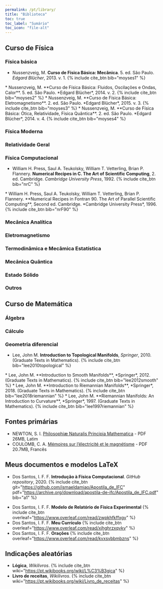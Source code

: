 ```yaml
---
permalink: /pt/library/
title: "Biblioteca"
toc: true
toc_label: "Sumário"
toc_icon: "file-alt"
---
```


## Curso de Física

### Física básica

* Nussenzveig, M. **Curso de Física Básica: Mecânica**. 5. ed. São Paulo. *Edgard Blücher*, 2013.
v. 1.
{% include cite_btn
   bib="moyses1"
%}
<div id="moyses1" style="display: none;">
{% highlight latex %}
@book{moyses1,
Title     = "Curso de F\'isica B\'asica: Mec\^anica",
Author    = "Herch Moys\'es Nussenzveig",
Address   = "S\~ao Paulo",
Publisher = "Edgard Bl\"ucher",
volume    = "1",
Edition   = "5",
Year      = "2013",
isbn      = "852120745X",
}
{% endhighlight %}
</div>
* Nussenzveig, M. **Curso de Física Básica: Fluidos, Oscilações e Ondas, Calor**. 5. ed. São Paulo. *Edgard Blücher*, 2014.
v. 2.
{% include cite_btn
   bib="moyses2"
%}
<div id="moyses2" style="display: none;">
{% highlight latex %}
@book{moyses2,
Title     = "Curso de F\'isica B\'asica: Fluidos, Oscila\c{c}\~oes e Ondas, Calor",
Author    = "Herch Moys\'es Nussenzveig",
Address   = "S\~ao Paulo",
Publisher = "Edgard Bl\"ucher",
volume    = "2",
Edition   = "5",
Year      = "2014",
isbn      = "8521207476",
}
{% endhighlight %}
</div>
* Nussenzveig, M. **Curso de Física Básica: Eletromagnetismo**. 2. ed. São Paulo. *Edgard Blücher*, 2015.
v. 3.
{% include cite_btn
   bib="moyses3"
%}
<div id="moyses3" style="display: none;">
{% highlight latex %}
@book{moyses3,
Title     = "Curso de F\'isica B\'asica: Eletromagnetismo",
Author    = "Herch Moys\'es Nussenzveig",
Address   = "S\~ao Paulo",
Publisher = "Edgard Bl\"ucher",
volume    = "3",
Edition   = "2",
Year      = "2015",
isbn      = "8521208014",
}
{% endhighlight %}
</div>
* Nussenzveig, M. **Curso de Física Básica: Ótica, Relatividade, Física Quântica**. 2. ed. São Paulo. *Edgard Blücher*, 2014.
v. 4.
{% include cite_btn
   bib="moyses4"
%}
<div id="moyses4" style="display: none;">
{% highlight latex %}
@book{moyses4,
Title     = "Curso de F\'isica B\'asica: \'Otica, Relatividade, F\'isica Qu\^antica",
Author    = "Herch Moys\'es Nussenzveig",
Address   = "S\~ao Paulo",
Publisher = "Edgard Bl\"ucher",
volume    = "4",
Edition   = "2",
Year      = "2014",
isbn      = "8521208030",
}
{% endhighlight %}
</div>

### Física Moderna

### Relatividade Geral

### Física Computacional

* William H. Press, Saul A. Teukolsky, William T. Vetterling, Brian P. Flannery. **Numerical Recipes in C. The Art of Scientific Computing**, 2. ed. Cambridge. *Cambridge University Press*, 1992.
{% include cite_btn
   bib="nrC"
%}
<div id="nrC" style="display: none;">
{% highlight latex %}
@Book{nrC,
  Title     = "Numerical Recipes in C. The Art of Scientific Computing",
  Author    = "William H. Press and Saul A. Teukolsky and William T. Vetterling and Brian P. Flannery",
  Address   = "Cambridge, USA",
  Publisher = "Cambridge University Press",
  Year      = "1992",
  Edition   = "2",
  isbn      = "0-521-35465-X",
}
{% endhighlight %}
</div>
* William H. Press, Saul A. Teukolsky, William T. Vetterling, Brian P. Flannery. **Numerical Recipes in Fontran 90. The Art of Parallel Scientific Computing**, Second ed. Cambridge. *Cambridge University Press*, 1996.
{% include cite_btn
   bib="nrF90"
%}
<div id="nrF90" style="display: none;">
{% highlight latex %}
@Book{nrF90,
  Title     = "Numerical Recipes in Fortan 90. The Art of Parallel Scientific Computing",
  Author    = "William H. Press and Saul A. Teukolsky and William T. Vetterling and Brian P. Flannery",
  Address   = "Cambridge, USA",
  Publisher = "Cambridge University Press",
  Year      = "1996",
  Edition   = "2",
  isbn      = "0-521-57439-0",
}
{% endhighlight %}
</div>

### Mecânica Analítica

### Eletromagnetismo

### Termodinâmica e Mecâmica Estatística

### Mecânica Quântica

### Estado Sólido

### Outros




## Curso de Matemática

### Álgebra

### Cálculo

### Geometria diferencial

* Lee, John M. **Introduction to Topological Manifolds**, *Springer*, 2010. (Graduate Texts in Mathematics).
{% include cite_btn
   bib="lee2010topological"
%}
<div id="lee2010topological" style="display: none;">
{% highlight latex %}
@book{lee2010topological,
  title     = "Introduction to Topological Manifolds",
  author    = "John M. Lee",
  publisher = "Springer",
  edition   = "2",
  isbn      = "9781441979407",
  doi       = "10.1007/978-1-4419-7940-7",
  series    = "Graduate Texts in Mathematics",
  url       = "https://link.springer.com/book/10.1007/978-1-4419-7940-7",
  year      = "2010",
}
{% endhighlight %}
</div>
* Lee, John M. **Introduction to Smooth Manifolds**, *Springer*, 2012. (Graduate Texts in Mathematics).
{% include cite_btn
   bib="lee2012smooth"
%}
<div id="lee2012smooth" style="display: none;">
{% highlight latex %}
@book{lee2012smooth,
  title     = "Introduction to Smooth Manifolds",
  author    = "John M. Lee",
  publisher = "Springer",
  edition   = "2",
  isbn      = "9781441999825",
  doi       = "10.1007/978-1-4419-9982-5",
  series    = "Graduate Texts in Mathematics",
  url       = "https://link.springer.com/book/10.1007/978-1-4419-9982-5",
  year      = "2012",
}
{% endhighlight %}
</div>
* Lee, John M. **Introduction to Riemannian Manifolds**, *Springer*, 2018. (Graduate Texts in Mathematics).
{% include cite_btn
   bib="lee2018riemannian"
%}
<div id="lee2018riemannian" style="display: none;">
{% highlight latex %}
@book{lee2018riemannian,
  title     = "Introduction to Riemannian Manifolds",
  author    = "John M. Lee",
  publisher = "Springer",
  edition   = "2",
  isbn      = "978-3-319-91755-9",
  doi       = "10.1007/978-3-319-91755-9",
  series    = "Graduate Texts in Mathematics",
  url       = "https://link.springer.com/book/10.1007/978-3-319-91755-9",
  year      = "2018",
}
{% endhighlight %}
</div>
* Lee, John M. **Riemannian Manifolds: An Introduction to Curvature**, *Springer*, 1997. (Graduate Texts in Mathematics).
{% include cite_btn
   bib="lee1997riemannian"
%}
<div id="lee1997riemannian" style="display: none;">
{% highlight latex %}
@book{lee1997riemannian,
  title     = "Riemannian Manifolds: An Introduction to Curvature",
  author    = "John M. Lee",
  publisher = "Springer",
  isbn      = "978-0-387-22726-9",
  doi       = "10.1007/b98852",
  series    = "Graduate Texts in Mathematics",
  url       = "https://link.springer.com/book/10.1007/b98852",
  year      = "1997",
}
{% endhighlight %}
</div>








## Fontes primárias
* NEWTON, S. I. [Philosophiæ Naturalis Principia Mathematica](https://drive.google.com/uc?export=download&id=1AgQ2Y2nrmTKlgmlNgiUonQHqcWoajI99) - PDF 26MB, Latim
* COULOMB, C. A. [Mémoires sur l’électricité et le magnétisme](https://archive.org/download/mmoiressurllectr00coul/mmoiressurllectr00coul.pdf) - PDF 20.7MB, Francês


## Meus documentos e modelos LaTeX

* Dos Santos, I. F. F. **Introdução à Física Computacional**. *GitHub repository*, 2020.
{% include cite_btn
   git="https://github.com/ismaeldamiao/Apostila_de_IFC"
   pdf="https://archive.org/download/apostila-de-ifc/Apostila_de_IFC.pdf"
   bib="a1"
%}
<div id="a1" style="display: none;">
{% highlight latex %}
@misc{DOSSANTOSIFC,
title        = "Introdu\c{c}\~ao \`a F\'isica Computacional",
author       = "I. F. F. dos{ }Santos",
howpublished = "GitHub repository",
year         = "2020",
url          = "https://github.com/ismaeldamiao/Apostila_de_IFC",
}
{% endhighlight %}
</div>


* Dos Santos, I. F. F. **Modelo de Relatório de Física Experimental**
{% include cite_btn overleaf="https://www.overleaf.com/read/zwpkhfkffxgy" %}
* Dos Santos, I. F. F. **Meu Currículo**
{% include cite_btn overleaf="https://www.overleaf.com/read/xjhghrzxqvky" %}
* Dos Santos, I. F. F. **Orações**
{% include cite_btn overleaf="https://www.overleaf.com/read/kvxsvbbmbzns" %}

## Indicações aleatórias
* **Lógica**, *Wikilivros*.
{% include cite_btn wiki="https://pt.wikibooks.org/wiki/L%C3%B3gica" %}
* **Livro de receitas**, *Wikilivros*.
{% include cite_btn wiki="https://pt.wikibooks.org/wiki/Livro_de_receitas" %}
